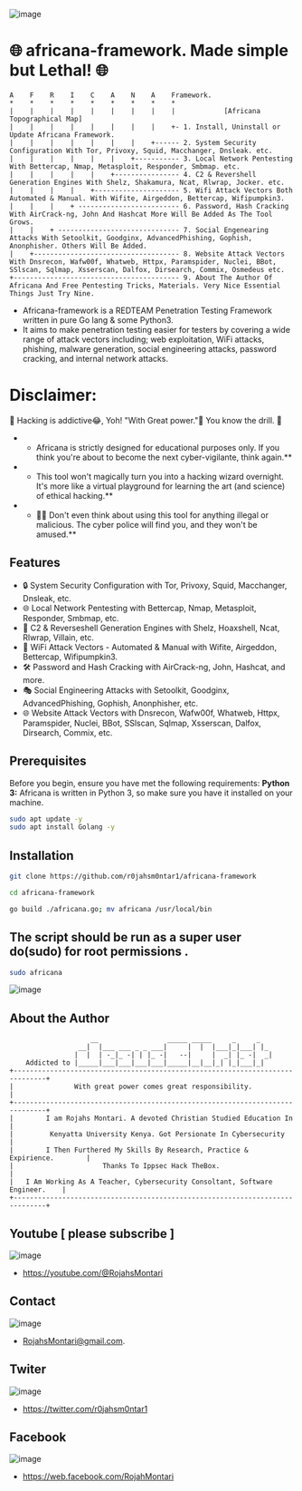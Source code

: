 ![image](https://github.com/r0jahsm0ntar1/africana-framework/assets/108395400/29e4c734-43d0-4ede-969b-2d8756b0a6c4)

# 🌐 africana-framework. Made simple but Lethal! 🌐

    A    F    R    I    C    A    N    A    Framework.
    *    *    *    *    *    *    *    *    *
    |    |    |    |    |    |    |    |    |            [Africana Topographical Map]
    |    |    |    |    |    |    |    |    +- 1. Install, Uninstall or Update Africana Framework.
    |    |    |    |    |    |    |    +------ 2. System Security Configuration With Tor, Privoxy, Squid, Macchanger, Dnsleak. etc.
    |    |    |    |    |    |    +----------- 3. Local Network Pentesting With Bettercap, Nmap, Metasploit, Responder, Smbmap. etc.
    |    |    |    |    |    +---------------- 4. C2 & Revershell Generation Engines With Shelz, Shakamura, Ncat, Rlwrap, Jocker. etc.
    |    |    |    |    +--------------------- 5. Wifi Attack Vectors Both Automated & Manual. With Wifite, Airgeddon, Bettercap, Wifipumpkin3.
    |    |    |    + ------------------------- 6. Password, Hash Cracking With AirCrack-ng, John And Hashcat More Will Be Added As The Tool Grows.
    |    |    + ------------------------------ 7. Social Engenearing Attacks With Setoolkit, Goodginx, AdvancedPhishing, Gophish, Anonphisher. Others Will Be Added.
    |    +------------------------------------ 8. Website Attack Vectors With Dnsrecon, Wafw00f, Whatweb, Httpx, Paramspider, Nuclei, BBot, SSlscan, Sqlmap, Xsserscan, Dalfox, Dirsearch, Commix, Osmedeus etc.
    +----------------------------------------- 9. About The Author Of Africana And Free Pentesting Tricks, Materials. Very Nice Essential Things Just Try Nine.


* Africana-framework is a REDTEAM Penetration Testing Framework written in pure Go lang & some Python3. 
* It aims to make penetration testing easier for testers by covering a wide range of attack vectors including;
 web exploitation, WiFi attacks, phishing, malware generation, social engineering attacks, password cracking, and internal network attacks.

# Disclaimer: 
🚧 Hacking is addictive😂, Yoh! "With Great power."👀 You know the drill. 🚧

- * Africana is strictly designed for educational purposes only. If you think you're about to become the next cyber-vigilante, think again.**<br>
- * This tool won't magically turn you into a hacking wizard overnight. It's more like a virtual playground for learning the art (and science) of ethical hacking.**<br>
- * 🙅‍♂️ Don't even think about using this tool for anything illegal or malicious. The cyber police will find you, and they won't be amused.**

## Features
- 🔒 System Security Configuration with Tor, Privoxy, Squid, Macchanger, Dnsleak, etc.
- 🌐 Local Network Pentesting with Bettercap, Nmap, Metasploit, Responder, Smbmap, etc.
- 🚀 C2 & Reverseshell Generation Engines with Shelz, Hoaxshell, Ncat, Rlwrap, Villain, etc.
- 📡 WiFi Attack Vectors - Automated & Manual with Wifite, Airgeddon, Bettercap, Wifipumpkin3.
- 🛠 Password and Hash Cracking with AirCrack-ng, John, Hashcat, and more.
- 🎭 Social Engineering Attacks with Setoolkit, Goodginx, AdvancedPhishing, Gophish, Anonphisher, etc.
- 🌐 Website Attack Vectors with Dnsrecon, Wafw00f, Whatweb, Httpx, Paramspider, Nuclei, BBot, SSlscan, Sqlmap, Xsserscan, Dalfox, Dirsearch, Commix, etc.

## Prerequisites
Before you begin, ensure you have met the following requirements:
**Python 3:** Africana is written in Python 3, so make sure you have it installed on your machine.

```bash
sudo apt update -y
sudo apt install Golang -y
```
## Installation

```bash
git clone https://github.com/r0jahsm0ntar1/africana-framework
```
```bash
cd africana-framework
```
```bash
go build ./africana.go; mv africana /usr/local/bin
```
## The script should be run as a super user do(sudo) for root permissions .
```bash
sudo africana
```
![image](https://github.com/r0jahsm0ntar1/africana-framework/assets/108395400/0d58991f-a8b3-4fd9-966c-db84480e7d9c)

## About the Author
                        __                 _____ _____     _     _ 
                     __|  |___ ___ _ _ ___|     |  |  |___|_|___| |_ 
                    |  |  | -_|_ -| | |_ -|   --|     |  _| |_ -|  _|
        Addicted to |_____|___|___|___|___|_____|__|__|_| |_|___|_|
    +------------------------------------------------------------------------------+
    |               With great power comes great responsibility.                   |
    +------------------------------------------------------------------------------+
    |        I am Rojahs Montari. A devoted Christian Studied Education In         |
    |         Kenyatta University Kenya. Got Persionate In Cybersecurity           |
    |        I Then Furthered My Skills By Research, Practice & Expirience.        |
    |                      Thanks To Ippsec Hack TheBox.                           |
    |   I Am Working As A Teacher, Cybersecurity Consoltant, Software Engineer.    |
    +------------------------------------------------------------------------------+
    
## Youtube [ please subscribe ]
![image](https://github.com/r0jahsm0ntar1/africana-framework/assets/108395400/bdc012a1-be87-43b1-bc51-e0a96ed983b3)
 - https://youtube.com/@RojahsMontari

## Contact
![image](https://github.com/r0jahsm0ntar1/africana-framework/assets/108395400/25488d08-dd35-4585-9541-f73a4465dec9)
- RojahsMontari@gmail.com.

## Twiter
![image](https://github.com/r0jahsm0ntar1/africana-framework/assets/108395400/85612c98-0198-4720-8666-9c3218026e4c)
- https://twitter.com/r0jahsm0ntar1

## Facebook
![image](https://github.com/r0jahsm0ntar1/africana-framework/assets/108395400/fb288e21-1f57-4de9-ac43-381de11e8dc7)
- https://web.facebook.com/RojahMontari
